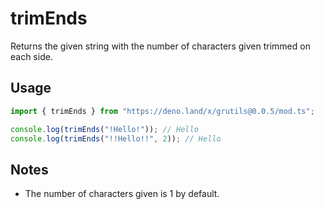# trimEnds

Returns the given string with the number of characters given trimmed on each side.

## Usage

```typescript
import { trimEnds } from "https://deno.land/x/grutils@0.0.5/mod.ts";

console.log(trimEnds("!Hello!")); // Hello
console.log(trimEnds("!!Hello!!", 2)); // Hello
```

## Notes

 - The number of characters given is 1 by default.